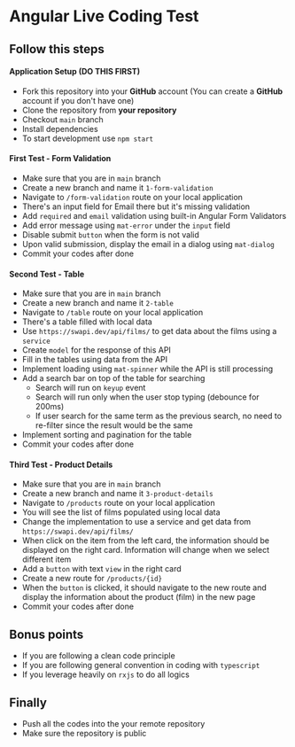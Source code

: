 # Angular Live Coding Test

## Follow this steps

#### Application Setup (DO THIS FIRST)

- Fork this repository into your **GitHub** account (You can create a **GitHub** account if you don't have one)
- Clone the repository from **your repository**
- Checkout `main` branch
- Install dependencies
- To start development use `npm start`

#### First Test - Form Validation

- Make sure that you are in `main` branch
- Create a new branch and name it `1-form-validation`
- Navigate to `/form-validation` route on your local application
- There's an input field for Email there but it's missing validation
- Add `required` and `email` validation using built-in Angular Form Validators
- Add error message using `mat-error` under the `input` field
- Disable submit `button` when the form is not valid
- Upon valid submission, display the email in a dialog using `mat-dialog`
- Commit your codes after done

#### Second Test - Table

- Make sure that you are in `main` branch
- Create a new branch and name it `2-table`
- Navigate to `/table` route on your local application
- There's a table filled with local data
- Use `https://swapi.dev/api/films/` to get data about the films using a `service`
- Create `model` for the response of this API
- Fill in the tables using data from the API
- Implement loading using `mat-spinner` while the API is still processing
- Add a search bar on top of the table for searching
  - Search will run on `keyup` event
  - Search will run only when the user stop typing (debounce for 200ms)
  - If user search for the same term as the previous search, no need to re-filter since the result would be the same
- Implement sorting and pagination for the table
- Commit your codes after done

#### Third Test - Product Details

- Make sure that you are in `main` branch
- Create a new branch and name it `3-product-details`
- Navigate to `/products` route on your local application
- You will see the list of films populated using local data
- Change the implementation to use a service and get data from `https://swapi.dev/api/films/`
- When click on the item from the left card, the information should be displayed on the right card. Information will change when we select different item
- Add a `button` with text `view` in the right card
- Create a new route for `/products/{id}`
- When the `button` is clicked, it should navigate to the new route and display the information about the product (film) in the new page
- Commit your codes after done

## Bonus points

- If you are following a clean code principle
- If you are following general convention in coding with `typescript`
- If you leverage heavily on `rxjs` to do all logics

## Finally

- Push all the codes into the your remote repository
- Make sure the repository is public
